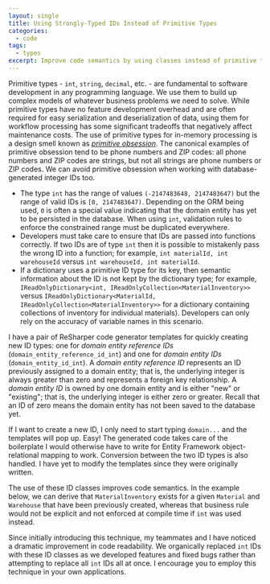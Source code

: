 ```yaml
---
layout: single
title: Using Strongly-Typed IDs Instead of Primitive Types
categories:
  - code
tags:
  - types
excerpt: Improve code semantics by using classes instead of primitive types
---
```


Primitive types - `int`, `string`, `decimal`, etc. - are fundamental to software development in any programming language.  We use them to build up complex models of whatever business problems we need to solve.  While primitive types have no feature development overhead and are often required for easy serialization and deserialization of data, using them for workflow processing has some significant tradeoffs that negatively affect maintenance costs.  The use of primitive types for in-memory processing is a design smell known as [*primitive obsession*](https://blog.ploeh.dk/2011/05/25/DesignSmellPrimitiveObsession/).  The canonical examples of primitive obsession tend to be phone numbers and ZIP codes: all phone numbers and ZIP codes are strings, but not all strings are phone numbers or ZIP codes.  We can avoid primitive obsession when working with database-generated integer IDs too.

- The type `int` has the range of values `(-2147483648, 2147483647)` but the range of valid IDs is `[0, 2147483647)`.  Depending on the ORM being used, `0` is often a special value indicating that the domain entity has yet to be persisted in the database.  When using `int`, validation rules to enforce the constrained range must be duplicated everywhere.
- Developers must take care to ensure that IDs are passed into functions correctly.  If two IDs are of type `int` then it is possible to mistakenly pass the wrong ID into a function; for example, `int materialId, int warehouseId` versus `int warehouseId, int materialId`.
- If a dictionary uses a primitive ID type for its key, then semantic information about the ID is not kept by the dictionary type; for example, `IReadOnlyDictionary<int, IReadOnlyCollection<MaterialInventory>>` versus `IReadOnlyDictionary<MaterialId, IReadOnlyCollection<MaterialInventory>>` for a dictionary containing collections of inventory for individual materials).  Developers can only rely on the accuracy of variable names in this scenario.

I have a pair of ReSharper code generator templates for quickly creating new ID types: one for *domain entity reference IDs* (`domain_entity_reference_id_int`) and one for *domain entity IDs* (`domain_entity_id_int`).  A *domain entity reference ID* represents an ID previously assigned to a domain entity; that is, the underlying integer is always greater than zero and represents a foreign key relationship.  A *domain entity ID* is owned by one domain entity and is either "new" or "existing"; that is, the underlying integer is either zero or greater.  Recall that an ID of zero means the domain entity has not been saved to the database yet.

<script src="https://gist.github.com/RyanMarcotte/25356c9f90600ec5ea0b455d343a42c8.js"></script>

<script src="https://gist.github.com/RyanMarcotte/480f5411fe3e89bfd2f3d9dd532c9310.js"></script>

If I want to create a new ID, I only need to start typing `domain...` and the templates will pop up.  Easy!  The generated code takes care of the boilerplate I would otherwise have to write for Entity Framework object-relational mapping to work.  Conversion between the two ID types is also handled.  I have yet to modify the templates since they were originally written.

The use of these ID classes improves code semantics.  In the example below, we can derive that `MaterialInventory` exists for a given `Material` and `Warehouse` that have been previously created, whereas that business rule would not be explicit and not enforced at compile time if `int` was used instead.

<script src="https://gist.github.com/RyanMarcotte/187fdafa58b5d664a12265ad27abd8de.js"></script>

Since initially introducing this technique, my teammates and I have noticed a dramatic improvement in code readability.  We organically replaced `int` IDs with these ID classes as we developed features and fixed bugs rather than attempting to replace all `int` IDs all at once.  I encourage you to employ this technique in your own applications.
